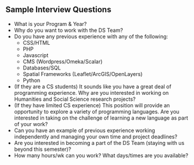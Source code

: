 ## Sample Interview Questions
- What is your Program & Year?
- Why do you want to work with the DS Team?
- Do you have any previous experience with any of the following:
  - CSS/HTML
  - PHP
  - Javascript
  - CMS (Wordpress/Omeka/Scalar)
  - Databases/SQL
  - Spatial Frameworks (Leaflet/ArcGIS/OpenLayers)
  - Python
- (If they are a CS students) It sounds like you have a great deal of programming experience. Why are you interested in working on Humanities and Social Science research projects?
- (If they have limited CS experience) This position will provide an opportunity to explore a variety of programming languages. Are you interested in taking on the challenge of learning a new language as part of your work?
- Can you have an example of previous experience working independently and managing your own time and project deadlines?
- Are you interested in becoming a part of the DS Team (staying with us beyond this semester)?
- How many hours/wk can you work? What days/times are you available?
